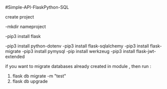 #Simple-API-FlaskPython-SQL

create project

-mkdir nameproject

-pip3 install flask

-pip3 install python-dotenv
-pip3 install flask-sqlalchemy
-pip3 install flask-migrate
-pip3 install pymysql
-pip install werkzeug
-pip3 install flask-jwt-extended

if you want to migrate databases already created in module , then run :
1. flask db migrate -m "test"
2. flask db upgrade
